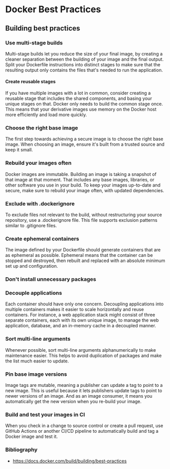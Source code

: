 # Docker Best Practices

## Building best practices

### Use multi-stage builds

Multi-stage builds let you reduce the size of your final image, by creating a cleaner separation between the building of your image and the final output. Split your Dockerfile instructions into distinct stages to make sure that the resulting output only contains the files that's needed to run the application.

#### Create reusable stages

If you have multiple images with a lot in common, consider creating a reusable stage that includes the shared components, and basing your unique stages on that. Docker only needs to build the common stage once. This means that your derivative images use memory on the Docker host more efficiently and load more quickly.

### Choose the right base image

The first step towards achieving a secure image is to choose the right base image. When choosing an image, ensure it's built from a trusted source and keep it small.

### Rebuild your images often

Docker images are immutable. Building an image is taking a snapshot of that image at that moment. That includes any base images, libraries, or other software you use in your build. To keep your images up-to-date and secure, make sure to rebuild your image often, with updated dependencies.

### Exclude with .dockerignore

To exclude files not relevant to the build, without restructuring your source repository, use a .dockerignore file. This file supports exclusion patterns similar to .gitignore files.

### Create ephemeral containers

The image defined by your Dockerfile should generate containers that are as ephemeral as possible. Ephemeral means that the container can be stopped and destroyed, then rebuilt and replaced with an absolute minimum set up and configuration.

### Don't install unnecessary packages

### Decouple applications

Each container should have only one concern. Decoupling applications into multiple containers makes it easier to scale horizontally and reuse containers. For instance, a web application stack might consist of three separate containers, each with its own unique image, to manage the web application, database, and an in-memory cache in a decoupled manner.

### Sort multi-line arguments

Whenever possible, sort multi-line arguments alphanumerically to make maintenance easier. This helps to avoid duplication of packages and make the list much easier to update. 

### Pin base image versions

Image tags are mutable, meaning a publisher can update a tag to point to a new image. This is useful because it lets publishers update tags to point to newer versions of an image. And as an image consumer, it means you automatically get the new version when you re-build your image.

### Build and test your images in CI

When you check in a change to source control or create a pull request, use GitHub Actions or another CI/CD pipeline to automatically build and tag a Docker image and test it.

### Bibliography

- https://docs.docker.com/build/building/best-practices